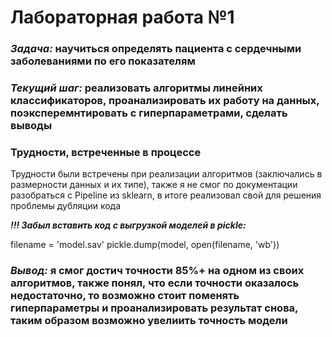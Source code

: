 # Лабораторная работа №1

### ***Задача:*** научиться определять пациента с сердечными заболеваниями по его показателям

### ***Текущий шаг:*** реализовать алгоритмы линейних классификаторов, проанализировать их работу на данных, поэксперемнтировать с гиперпараметрами, сделать выводы

### Трудности, встреченные в процессе

Трудности были встречены при реализации алгоритмов (заключались в размерности данных и их типе), также я не смог по документации разобраться с Pipeline из sklearn, в итоге реализовал свой для решения проблемы дубляции кода

***!!! Забыл вставить код с выгрузкой моделей в pickle:***

filename = 'model.sav'
pickle.dump(model, open(filename, 'wb'))

### ***Вывод:*** я смог достич точности 85%+ на одном из своих алгоритмов, также понял, что если точности оказалось недостаточно, то возможно стоит поменять гиперпараметры и проанализировать результат снова, таким образом возможно увелиить точность модели